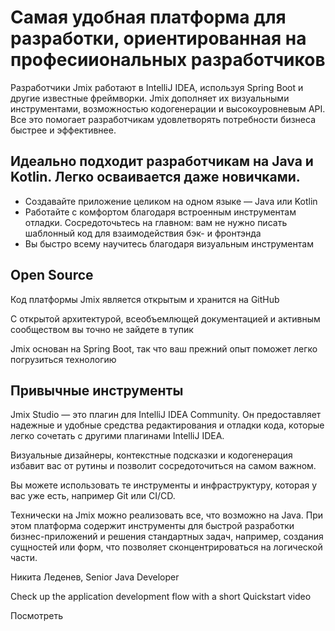 # Самая удобная платформа для разработки, ориентированная на професииональных разработчиков

Разработчики Jmix работают в IntelliJ IDEA, используя Spring Boot и другие известные фреймворки. Jmix дополняет их визуальными инструментами, возможностью кодогенерации и высокоуровневым API. Все это помогает разработчикам удовлетворять потребности бизнеса быстрее и эффективнее.

## Идеально подходит разработчикам на Java и Kotlin. Легко осваивается даже новичками.

- Создавайте приложение целиком на одном языке — Java или Kotlin
- Работайте с комфортом благодаря встроенным инструментам отладки. Сосредоточьтесь на главном: вам не нужно писать шаблонный код для взаимодействия бэк- и фронтэнда
- Вы быстро всему научитесь благодаря визуальным инструментам

## Open Source

Код платформы Jmix является открытым и хранится на GitHub

С открытой архитектурой, всеобъемлющей документацией и активным сообществом вы точно не зайдете в тупик 

Jmix основан на Spring Boot, так что ваш прежний опыт поможет легко погрузиться  технологию


## Привычные инструменты

Jmix Studio — это плагин для IntelliJ IDEA Community. Он предоставляет надежные и удобные средства редактирования и отладки кода, которые легко сочетать с другими плагинами IntelliJ IDEA.

Визуальные дизайнеры, контекстные подсказки и кодогенерация избавит вас от рутины и позволит сосредоточиться на самом важном.

Вы можете использовать те инструменты и инфраструктуру, которая у вас уже есть, например Git или CI/CD.


Технически на Jmix можно реализовать все, что возможно на Java. При этом платформа содержит инструменты для быстрой разработки бизнес-приложений и решения стандартных задач, например, создания сущностей или форм, что позволяет сконцентрироваться на логической части.

Никита Леденев, Senior Java Developer

Check up the application development flow with a short Quickstart video

Посмотреть
